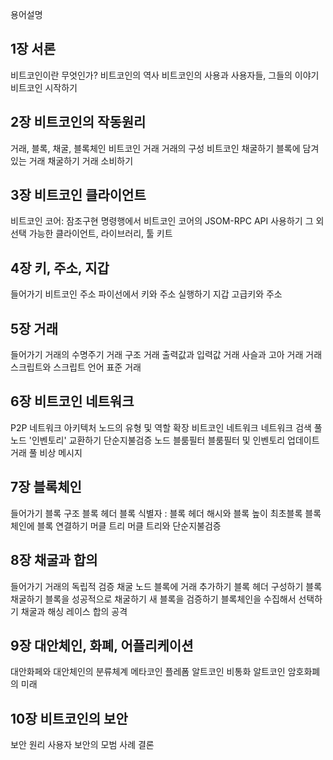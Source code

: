 용어설명

## 1장 서론

비트코인이란 무엇인가?
비트코인의 역사
비트코인의 사용과 사용자들, 그들의 이야기
비트코인 시작하기

## 2장 비트코인의 작동원리

거래, 블록, 채굴, 블록체인
비트코인 거래
거래의 구성
비트코인 채굴하기
블록에 담겨 있는 거래 채굴하기
거래 소비하기

## 3장 비트코인 클라이언트

비트코인 코어: 잠조구현
명령행에서 비트코인 코어의 JSOM-RPC API 사용하기
그 외 선택 가능한 클라이언트, 라이브러리, 툴 키트

## 4장 키, 주소, 지갑

들어가기
비트코인 주소
파이선에서 키와 주소 실행하기
지갑
고급키와 주소

## 5장 거래

들어가기
거래의 수명주기
거래 구조
거래 출력값과 입력값
거래 사슬과 고아 거래
거래 스크립트와 스크립트 언어
표준 거래

## 6장 비트코인 네트워크

P2P 네트워크 아키텍처
노드의 유형 및 역할
확장 비트코인 네트워크
네트워크 검색
풀 노드
'인벤토리' 교환하기
단순지불검증 노드
블룸필터
블룸필터 및 인벤토리 업데이트
거래 풀
비상 메시지

## 7장 블록체인

들어가기
블록 구조
블록 헤더
블록 식별자 : 블록 헤더 해시와 블록 높이
최초블록
블록체인에 블록 연결하기
머클 트리
머클 트리와 단순지불검증

## 8장 채굴과 합의

들어가기
거래의 독립적 검증
채굴 노드
블록에 거래 추가하기
블록 헤더 구성하기
블록 채굴하기
블록을 성공적으로 채굴하기
새 블록을 검증하기
블록체인을 수집해서 선택하기
채굴과 해싱 레이스
합의 공격

## 9장 대안체인, 화폐, 어플리케이션

대안화페와 대안체인의 분류체계
메타코인 플레폼
알트코인
비통화 알트코인
암호화폐의 미래

## 10장 비트코인의 보안

보안 원리
사용자 보안의 모범 사례
결론